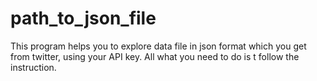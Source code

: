 # path_to_json_file
This program helps you to explore data file in json format which you get from twitter, using your API key. All what you need to do is t follow the instruction.
